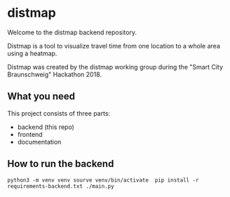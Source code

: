 # distmap

Welcome to the distmap backend repository.

Distmap is a tool to visualize travel time from one location
to a whole area using a heatmap.

Distmap was created by the distmap working group during the
"Smart City Braunschweig" Hackathon 2018.

## What you need

This project consists of three parts:

* backend (this repo)
* frontend
* documentation


## How to run the backend

``
python3 -m venv venv
sourve venv/bin/activate 
pip install -r requirements-backend.txt
./main.py 
``
